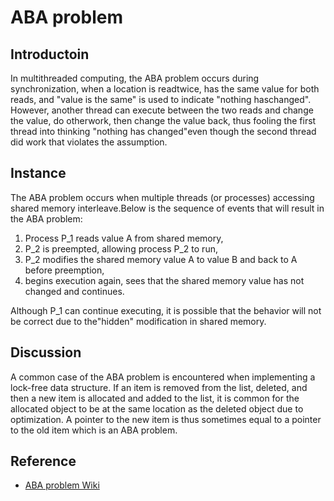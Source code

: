 # ABA problem

## Introductoin

In multithreaded computing, the ABA problem occurs during synchronization, when a location is readtwice, has the same value for both reads, and "value is the same" is used to indicate "nothing haschanged". However, another thread can execute between the two reads and change the value, do otherwork, then change the value back, thus fooling the first thread into thinking "nothing has changed"even though the second thread did work that violates the assumption.

## Instance
The ABA problem occurs when multiple threads (or processes) accessing shared memory interleave.Below is the sequence of events that will result in the ABA problem:

 1. Process P_1 reads value A from shared memory,
 2. P_2 is preempted, allowing process P_2 to run,
 3. P_2 modifies the shared memory value A to value B and back to A before preemption,
 4. begins execution again, sees that the shared memory value has not changed and continues.

Although P_1 can continue executing, it is possible that the behavior will not be correct due to the"hidden" modification in shared memory.

## Discussion
A common case of the ABA problem is encountered when implementing a lock-free data structure. If an
item is removed from the list, deleted, and then a new item is allocated and added to the list, it is
common for the allocated object to be at the same location as the deleted object due to optimization.
A pointer to the new item is thus sometimes equal to a pointer to the old item which is an ABA
problem.


## Reference
 - [ABA problem Wiki](https://en.wikipedia.org/wiki/ABA_problem)
